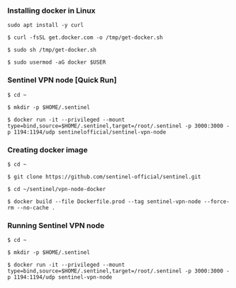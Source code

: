 ### Installing docker in Linux

`sudo apt install -y curl`

`$ curl -fsSL get.docker.com -o /tmp/get-docker.sh`

`$ sudo sh /tmp/get-docker.sh`

`$ sudo usermod -aG docker $USER`

### Sentinel VPN node [Quick Run]

`$ cd ~`

`$ mkdir -p $HOME/.sentinel`

`$ docker run -it --privileged --mount type=bind,source=$HOME/.sentinel,target=/root/.sentinel -p 3000:3000 -p 1194:1194/udp sentinelofficial/sentinel-vpn-node`


### Creating docker image

`$ cd ~`

`$ git clone https://github.com/sentinel-official/sentinel.git`

`$ cd ~/sentinel/vpn-node-docker`

`$ docker build --file Dockerfile.prod --tag sentinel-vpn-node --force-rm --no-cache .`

### Running Sentinel VPN node

`$ cd ~`

`$ mkdir -p $HOME/.sentinel`

`$ docker run -it --privileged --mount type=bind,source=$HOME/.sentinel,target=/root/.sentinel -p 3000:3000 -p 1194:1194/udp sentinel-vpn-node`

